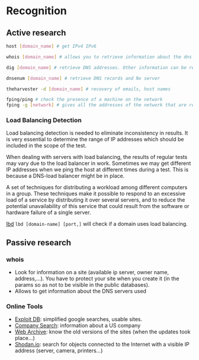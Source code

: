 # Recognition

## Active research

```bash
host [domain_name] # get IPv4 IPv6
```

```bash
whois [domain_name] # allows you to retrieve information about the dns servers used (available ip server, owner name, address)
```

```bash
dig [domain_name] # retrieve DNS addresses. Other information can be retrieved with the -h
```

```bash
dnsenum [domain_name] # retrieve DNS records and Nx server
```

```bash
theharvester -d [domain_name] # recovery of emails, host names
```

```bash
fping/ping # check the presence of a machine on the network
fping -g [network] # gives all the addresses of the network that are reachable
```


### Load Balancing Detection

Load balancing detection is needed to eliminate inconsistency in results. It is very essential to determine the range of IP addresses which should be included in the scope of the test.

When dealing with servers with load balancing, the results of regular tests may vary due to the load balancer in work. Sometimes we may get different IP addresses when we ping the host at different times during a test. This is because a DNS-load balancer might be in place.

A set of techniques for distributing a workload among different computers in a group. These techniques make it possible to respond to an excessive load of a service by distributing it over several servers, and to reduce the potential unavailability of this service that could result from the software or hardware failure of a single server.


[lbd](https://kalilinuxtutorials.com/lbd/)
`lbd [domain-name] [port,]` will check if a domain uses load balancing.


## Passive research

### whois

* Look for information on a site (available ip server, owner name, address,...). You have to protect your site when you create it (in the params so as not to be visible in the public databases).
* Allows to get information about the DNS servers used


### Online Tools

- [Exploit DB](https://www.exploit-db.com): simplified google searches, usable sites.
- [Company Search](https://www.sec.gov/edgar/searchedgar/companysearch.html): information about a US company
- [Web Archive](http://web.archive.org): know the old versions of the sites (when the updates took place...)
- [Shodan.io](https://www.shodan.io/): search for objects connected to the Internet with a visible IP address (server, camera, printers...)

